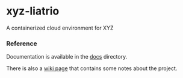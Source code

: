 # xyz-liatrio
A containerized cloud environment for XYZ

### Reference
Documentation is available in the [docs](https://github.com/stevencorrea/xyz-liatrio/tree/main/docs) directory.

There is also a [wiki page](https://github.com/stevencorrea/xyz-liatrio/wiki/XYZ-Cloud-App-Deployment-–-Notes) that contains some notes about the project.